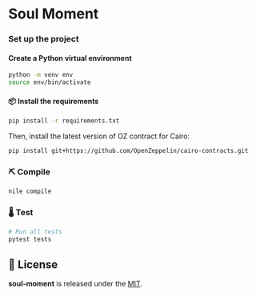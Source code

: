 # Soul Moment

### Set up the project

#### Create a Python virtual environment

```bash
python -m venv env
source env/bin/activate
```

#### 📦 Install the requirements

```bash
pip install -r requirements.txt
```

Then, install the latest version of OZ contract for Cairo:

```bash
pip install git+https://github.com/OpenZeppelin/cairo-contracts.git
```

### ⛏️ Compile

```bash
nile compile
```

### 🌡️ Test

```bash
# Run all tests
pytest tests
```

## 📄 License

**soul-moment** is released under the [MIT](LICENSE).
